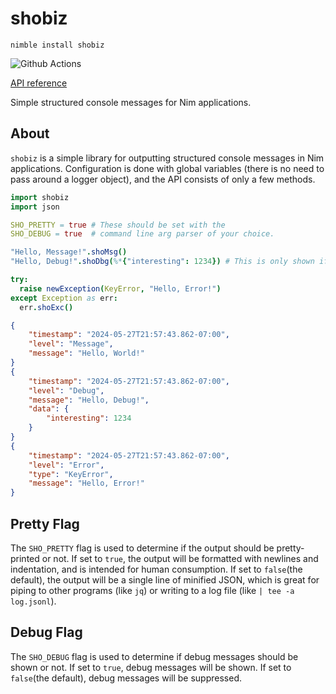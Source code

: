 # shobiz

`nimble install shobiz`

![Github Actions](https://github.com/logavanc/shobiz/workflows/Github%20Actions/badge.svg)

[API reference](https://logavanc.github.io/shobiz)

Simple structured console messages for Nim applications.

## About

`shobiz` is a simple library for outputting structured console messages in Nim applications.
Configuration is done with global variables (there is no need to pass around a logger object), and the API consists of only a few methods.

```nim
import shobiz
import json

SHO_PRETTY = true # These should be set with the
SHO_DEBUG = true  # command line arg parser of your choice.

"Hello, Message!".shoMsg()
"Hello, Debug!".shoDbg(%*{"interesting": 1234}) # This is only shown if SHO_DEBUG is true.

try:
  raise newException(KeyError, "Hello, Error!")
except Exception as err:
  err.shoExc()
```

```json
{
    "timestamp": "2024-05-27T21:57:43.862-07:00",
    "level": "Message",
    "message": "Hello, World!"
}
{
    "timestamp": "2024-05-27T21:57:43.862-07:00",
    "level": "Debug",
    "message": "Hello, Debug!",
    "data": {
        "interesting": 1234
    }
}
{
    "timestamp": "2024-05-27T21:57:43.862-07:00",
    "level": "Error",
    "type": "KeyError",
    "message": "Hello, Error!"
}
```

## Pretty Flag

The `SHO_PRETTY` flag is used to determine if the output should be pretty-printed or not.
If set to `true`, the output will be formatted with newlines and indentation, and is intended for human consumption.
If set to `false`(the default), the output will be a single line of minified JSON, which is great for piping to other programs (like `jq`) or writing to a log file (like `| tee -a log.jsonl`).

## Debug Flag

The `SHO_DEBUG` flag is used to determine if debug messages should be shown or not.
If set to `true`, debug messages will be shown.
If set to `false`(the default), debug messages will be suppressed.
